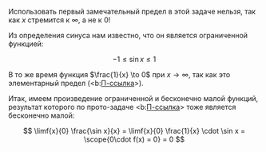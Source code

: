 Использовать первый замечательный предел в этой задаче нельзя, так как $x$ стремится к $\infty$, а не к $0$!

Из определения синуса нам известно, что он является ограниченной функцией:

$$ -1 \leq \sin x \leq 1 $$

В то же время функция $\frac{1}{x} \to 0$ при $x\to\infty$, так как это элементарный предел (<b:[П-ссылка](advanced/proto/f-lim/elementary)>).

Итак, имеем произведение ограниченной и бесконечно малой функций, результат которого по прото-задаче <b:[П-ссылка](advanced/proto/f-lim/bm-bb-operations)> тоже является бесконечно малой:

$$ \limf{x}{0} \frac{\sin x}{x} = \limf{x}{0} \frac{1}{x} \cdot \sin x = \scope{0\cdot f(x) = 0} = 0 $$